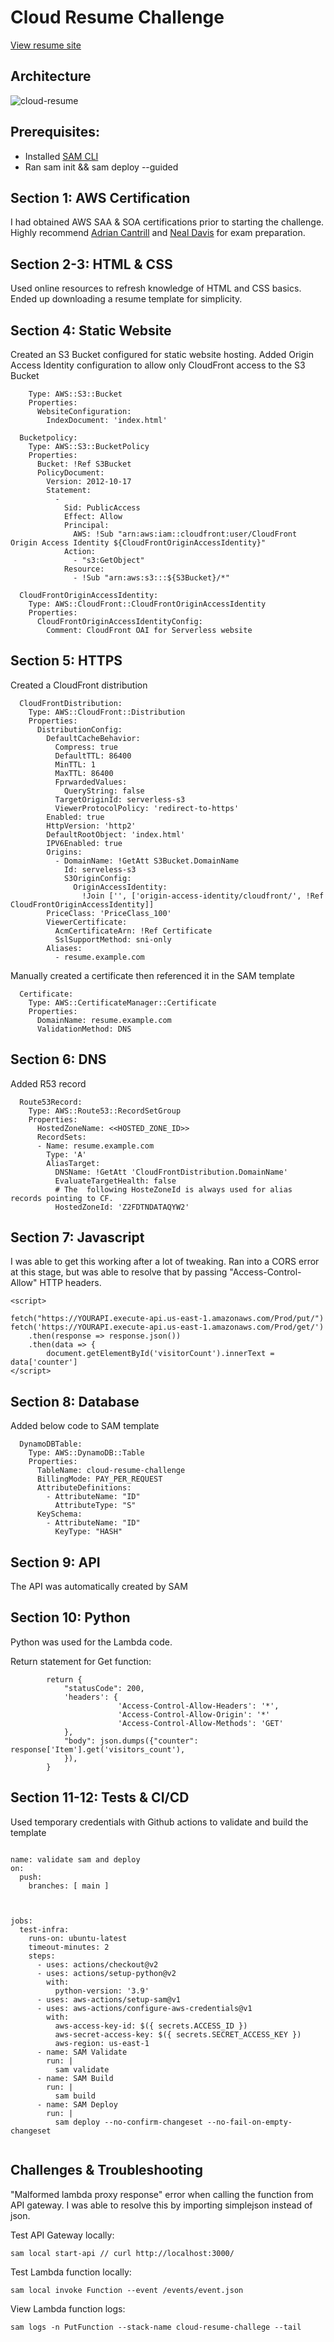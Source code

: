 # Cloud Resume Challenge

[View resume site](https://resume.thronville.link)

## Architecture

![cloud-resume](https://user-images.githubusercontent.com/117802776/219258294-95761575-a8c5-4de5-a769-eb4a16bb3fa2.png)


## Prerequisites:

- Installed [SAM CLI](https://docs.aws.amazon.com/serverless-application-model/latest/developerguide/install-sam-cli.html)
- Ran sam init && sam deploy --guided

## Section 1: AWS Certification

I had obtained AWS SAA & SOA certifications prior to starting the challenge. Highly recommend [Adrian Cantrill](learn.cantrill.io) and [Neal Davis](https://www.udemy.com/user/63f4a578-c67a-456b-916c-ddadf73e9a26/) for exam preparation.

## Section 2-3: HTML & CSS

Used online resources to refresh knowledge of HTML and CSS basics. Ended up downloading a resume template for simplicity.

## Section 4: Static Website

Created an S3 Bucket configured for static website hosting. Added Origin Access Identity configuration to allow only CloudFront access to the S3 Bucket

```  S3Bucket:
    Type: AWS::S3::Bucket
    Properties:
      WebsiteConfiguration:
        IndexDocument: 'index.html'
        
  Bucketpolicy:
    Type: AWS::S3::BucketPolicy
    Properties:
      Bucket: !Ref S3Bucket
      PolicyDocument:
        Version: 2012-10-17
        Statement:
          -
            Sid: PublicAccess
            Effect: Allow
            Principal: 
              AWS: !Sub "arn:aws:iam::cloudfront:user/CloudFront Origin Access Identity ${CloudFrontOriginAccessIdentity}"
            Action:
              - "s3:GetObject"
            Resource:
              - !Sub "arn:aws:s3:::${S3Bucket}/*"

  CloudFrontOriginAccessIdentity:
    Type: AWS::CloudFront::CloudFrontOriginAccessIdentity
    Properties:
      CloudFrontOriginAccessIdentityConfig:
        Comment: CloudFront OAI for Serverless website 
```

## Section 5: HTTPS

Created a CloudFront distribution

```  
  CloudFrontDistribution:
    Type: AWS::CloudFront::Distribution
    Properties:
      DistributionConfig:
        DefaultCacheBehavior:
          Compress: true
          DefaultTTL: 86400
          MinTTL: 1
          MaxTTL: 86400
          FprwardedValues:
            QueryString: false
          TargetOriginId: serverless-s3
          ViewerProtocolPolicy: 'redirect-to-https'         
        Enabled: true
        HttpVersion: 'http2'
        DefaultRootObject: 'index.html'
        IPV6Enabled: true
        Origins:
          - DomainName: !GetAtt S3Bucket.DomainName
            Id: serveless-s3
            S3OriginConfig:
              OriginAccessIdentity:
                !Join ['', ['origin-access-identity/cloudfront/', !Ref CloudFrontOriginAccessIdentity]]
        PriceClass: 'PriceClass_100'
        ViewerCertificate:
          AcmCertificateArn: !Ref Certificate 
          SslSupportMethod: sni-only
        Aliases: 
          - resume.example.com
```
 
Manually created a certificate then referenced it in the SAM template

```
  Certificate:
    Type: AWS::CertificateManager::Certificate
    Properties:
      DomainName: resume.example.com 
      ValidationMethod: DNS
```


## Section 6: DNS

Added R53 record

```
  Route53Record:
    Type: AWS::Route53::RecordSetGroup
    Properties:
      HostedZoneName: <<HOSTED_ZONE_ID>>
      RecordSets:
      - Name: resume.example.com
        Type: 'A'
        AliasTarget:
          DNSName: !GetAtt 'CloudFrontDistribution.DomainName'
          EvaluateTargetHealth: false
          # The  following HosteZoneId is always used for alias records pointing to CF.
          HostedZoneId: 'Z2FDTNDATAQYW2'
```

## Section 7: Javascript

I was able to get this working after a lot of tweaking. Ran into a CORS error at this stage, but was able to resolve that by passing "Access-Control-Allow" HTTP headers.

```
<script>

fetch("https://YOURAPI.execute-api.us-east-1.amazonaws.com/Prod/put/")
fetch('https://YOURAPI.execute-api.us-east-1.amazonaws.com/Prod/get/')
    .then(response => response.json())
    .then(data => {
        document.getElementById('visitorCount').innerText = data['counter']
</script>
```

## Section 8: Database

Added below code to SAM template

```
  DynamoDBTable:
    Type: AWS::DynamoDB::Table
    Properties:
      TableName: cloud-resume-challenge
      BillingMode: PAY_PER_REQUEST
      AttributeDefinitions:
        - AttributeName: "ID"
          AttributeType: "S"
      KeySchema:
        - AttributeName: "ID"
          KeyType: "HASH"

```

## Section 9: API

The API was automatically created by SAM

## Section 10: Python

Python was used for the Lambda code. 

Return statement for Get function:

```
        return {
            "statusCode": 200,
            'headers': {
                        'Access-Control-Allow-Headers': '*',
                        'Access-Control-Allow-Origin': '*'              
                        'Access-Control-Allow-Methods': 'GET'
            },
            "body": json.dumps({"counter": response['Item'].get('visitors_count'), 
            }),
        }
```

## Section 11-12: Tests & CI/CD

Used temporary credentials with Github actions to validate and build the template

```

name: validate sam and deploy
on: 
  push:
    branches: [ main ]

  
  
jobs:
  test-infra:
    runs-on: ubuntu-latest
    timeout-minutes: 2
    steps:
      - uses: actions/checkout@v2
      - uses: actions/setup-python@v2
        with:
          python-version: '3.9'
      - uses: aws-actions/setup-sam@v1
      - uses: aws-actions/configure-aws-credentials@v1
        with:
          aws-access-key-id: $({ secrets.ACCESS_ID })
          aws-secret-access-key: $({ secrets.SECRET_ACCESS_KEY })
          aws-region: us-east-1
      - name: SAM Validate
        run: | 
          sam validate
      - name: SAM Build
        run: | 
          sam build
      - name: SAM Deploy
        run: | 
          sam deploy --no-confirm-changeset --no-fail-on-empty-changeset
          
```


## Challenges & Troubleshooting

"Malformed lambda proxy response" error when calling the function from API gateway. I was able to resolve this by importing simplejson instead of json.

Test API Gateway locally:

`sam local start-api // curl http://localhost:3000/`

Test Lambda function locally:

`sam local invoke Function --event /events/event.json`

View Lambda function logs:

`sam logs -n PutFunction --stack-name cloud-resume-challege --tail`
